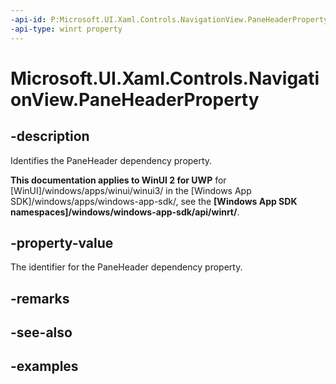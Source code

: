 ```yaml
---
-api-id: P:Microsoft.UI.Xaml.Controls.NavigationView.PaneHeaderProperty
-api-type: winrt property
---
```

<!-- Property syntax.
public DependencyProperty PaneHeaderProperty { get; }
-->

# Microsoft.UI.Xaml.Controls.NavigationView.PaneHeaderProperty


## -description

Identifies the PaneHeader dependency property.


**This documentation applies to WinUI 2 for UWP** for [WinUI]/windows/apps/winui/winui3/ in the [Windows App SDK]/windows/apps/windows-app-sdk/, see the **[Windows App SDK namespaces]/windows/windows-app-sdk/api/winrt/**.

## -property-value

The identifier for the PaneHeader dependency property.


## -remarks


## -see-also


## -examples


